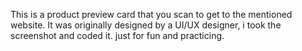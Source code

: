 This is a product preview card that you scan to get to the mentioned website.
It was originally designed by a UI/UX designer, i took the screenshot and coded it. just for fun and practicing.